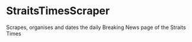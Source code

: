 # StraitsTimesScraper
Scrapes, organises and dates the daily Breaking News page of the Straits Times
